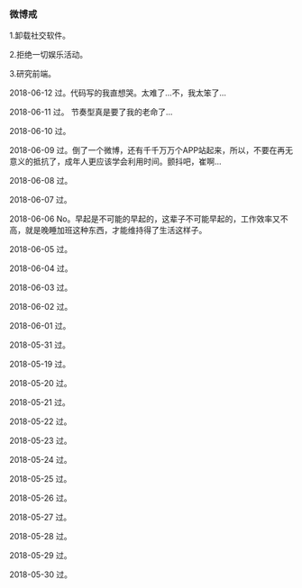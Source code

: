 ### 微博戒

1.卸载社交软件。

2.拒绝一切娱乐活动。

3.研究前端。

2018-06-12 过。代码写的我直想哭。太难了...不，我太笨了...

2018-06-11 过。 节奏型真是要了我的老命了...

2018-06-10 过。

2018-06-09 过。倒了一个微博，还有千千万万个APP站起来，所以，不要在再无意义的抵抗了，成年人更应该学会利用时间。颤抖吧，崔啊...

2018-06-08 过。

2018-06-07 过。

2018-06-06 No。早起是不可能的早起的，这辈子不可能早起的，工作效率又不高，就是晚睡加班这种东西，才能维持得了生活这样子。

2018-06-05 过。

2018-06-04 过。

2018-06-03 过。

2018-06-02 过。

2018-06-01 过。

2018-05-31 过。

2018-05-19 过。
             
2018-05-20 过。

2018-05-21 过。

2018-05-22 过。

2018-05-23 过。

2018-05-24 过。

2018-05-25 过。

2018-05-26 过。

2018-05-27 过。 

2018-05-28 过。 

2018-05-29 过。 

2018-05-30 过。
